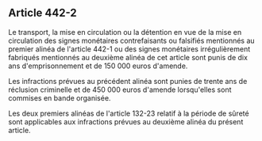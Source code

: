 Article 442-2
----
Le transport, la mise en circulation ou la détention en vue de la mise en
circulation des signes monétaires contrefaisants ou falsifiés mentionnés au
premier alinéa de l'article 442-1 ou des signes monétaires irrégulièrement
fabriqués mentionnés au deuxième alinéa de cet article sont punis de dix ans
d'emprisonnement et de 150 000 euros d'amende.

Les infractions prévues au précédent alinéa sont punies de trente ans de
réclusion criminelle et de 450 000 euros d'amende lorsqu'elles sont commises en
bande organisée.

Les deux premiers alinéas de l'article 132-23 relatif à la période de sûreté
sont applicables aux infractions prévues au deuxième alinéa du présent article.
